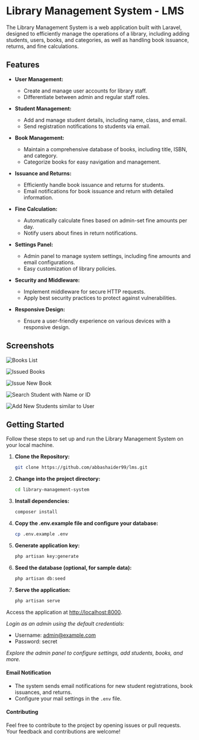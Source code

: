 # Library Management System - LMS

The Library Management System is a web application built with Laravel, designed to efficiently manage the operations of a library, including adding students, users, books, and categories, as well as handling book issuance, returns, and fine calculations.

## Features

- **User Management:**
  - Create and manage user accounts for library staff.
  - Differentiate between admin and regular staff roles.

- **Student Management:**
  - Add and manage student details, including name, class, and email.
  - Send registration notifications to students via email.

- **Book Management:**
  - Maintain a comprehensive database of books, including title, ISBN, and category.
  - Categorize books for easy navigation and management.

- **Issuance and Returns:**
  - Efficiently handle book issuance and returns for students.
  - Email notifications for book issuance and return with detailed information.

- **Fine Calculation:**
  - Automatically calculate fines based on admin-set fine amounts per day.
  - Notify users about fines in return notifications.

- **Settings Panel:**
  - Admin panel to manage system settings, including fine amounts and email configurations.
  - Easy customization of library policies.

- **Security and Middleware:**
  - Implement middleware for secure HTTP requests.
  - Apply best security practices to protect against vulnerabilities.

- **Responsive Design:**
  - Ensure a user-friendly experience on various devices with a responsive design.

## Screenshots

![Books List](https://drive.google.com/file/d/1QYQfTfnzNN6VryKrXEtHJ4h3qaAa6Nlv/view?usp=drive_linkg)

![Issued Books](https://drive.google.com/file/d/1gcgBIccKYTmbOSy-39SwKAceoJwglokg/view?usp=sharing)

![Issue New Book](https://drive.google.com/file/d/12dnlb-MMsCcHY_lhKrazUlNIvOn1vRr4/view?usp=sharing)

![Search Student with Name or ID](https://drive.google.com/file/d/1T5DZE2tSqZvXdrpGzwUT_WBxvCZg78-y/view?usp=sharing)

![Add New Students similar to User](https://drive.google.com/file/d/1LlLH_5t58AoaxrMaBNNp2NSmH1tDmwSk/view?usp=sharing)

## Getting Started

Follow these steps to set up and run the Library Management System on your local machine.

1. **Clone the Repository:**
   ```bash
   git clone https://github.com/abbashaider99/lms.git

2. **Change into the project directory:**
    ```bash
    cd library-management-system

3. **Install dependencies:**
    ```bash
    composer install

4. **Copy the .env.example file and configure your database:**
    ```bash
    cp .env.example .env

5. **Generate application key:**
    ```bash
    php artisan key:generate

6. **Seed the database (optional, for sample data):**
    ```bash
    php artisan db:seed

7. **Serve the application:**
    ```bash
    php artisan serve

Access the application at [http://localhost:8000](http://localhost:8000).

*Login as an admin using the default credentials:*

- Username: admin@example.com
- Password: secret

*Explore the admin panel to configure settings, add students, books, and more.*

#### Email Notification

- The system sends email notifications for new student registrations, book issuances, and returns.
- Configure your mail settings in the `.env` file.

#### Contributing

Feel free to contribute to the project by opening issues or pull requests. Your feedback and contributions are welcome!
